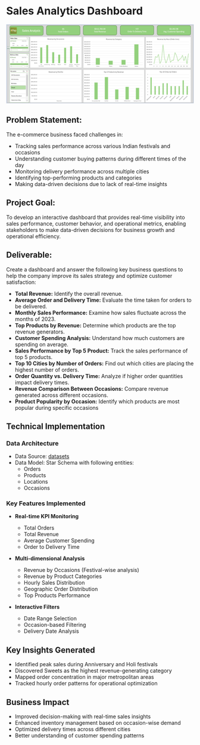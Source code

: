 # Sales Analytics Dashboard

![Coffee Sales Dashboard](/images/fnp.PNG)

## Problem Statement: 
The e-commerce business faced challenges in:
- Tracking sales performance across various Indian festivals and occasions
- Understanding customer buying patterns during different times of the day
- Monitoring delivery performance across multiple cities
- Identifying top-performing products and categories
- Making data-driven decisions due to lack of real-time insights

##  Project Goal: 
To develop an interactive dashboard that provides real-time visibility into sales performance, customer behavior, and operational metrics, enabling stakeholders to make data-driven decisions for business growth and operational efficiency.

## Deliverable: 
Create a dashboard and answer the following key business questions to help the company
improve its sales strategy and optimize customer satisfaction:
- **Total Revenue:** Identify the overall revenue.
- **Average Order and Delivery Time:** Evaluate the time taken for orders to be delivered.
- **Monthly Sales Performance:** Examine how sales fluctuate across the months of 2023.
- **Top Products by Revenue:** Determine which products are the top revenue generators.
- **Customer Spending Analysis:** Understand how much customers are spending on average.
- **Sales Performance by Top 5 Product:** Track the sales performance of top 5 products.
- **Top 10 Cities by Number of Orders:** Find out which cities are placing the highest number of orders.
- **Order Quantity vs. Delivery Time:** Analyze if higher order quantities impact delivery times.
- **Revenue Comparison Between Occasions:** Compare revenue generated across different occasions.
- **Product Popularity by Occasion:** Identify which products are most popular during specific occasions



## Technical Implementation
### Data Architecture
- Data Source: [datasets](/.datasets)
- Data Model: Star Schema with following entities:
  - Orders
  - Products
  - Locations
  - Occasions

### Key Features Implemented
- **Real-time KPI Monitoring**
  - Total Orders
  - Total Revenue
  - Average Customer Spending
  - Order to Delivery Time

- **Multi-dimensional Analysis**
  - Revenue by Occasions (Festival-wise analysis)
  - Revenue by Product Categories
  - Hourly Sales Distribution
  - Geographic Order Distribution
  - Top Products Performance

- **Interactive Filters**
  - Date Range Selection
  - Occasion-based Filtering
  - Delivery Date Analysis


## Key Insights Generated
- Identified peak sales during Anniversary and Holi festivals
- Discovered Sweets as the highest revenue-generating category
- Mapped order concentration in major metropolitan areas
- Tracked hourly order patterns for operational optimization

## Business Impact
- Improved decision-making with real-time sales insights
- Enhanced inventory management based on occasion-wise demand
- Optimized delivery times across different cities
- Better understanding of customer spending patterns